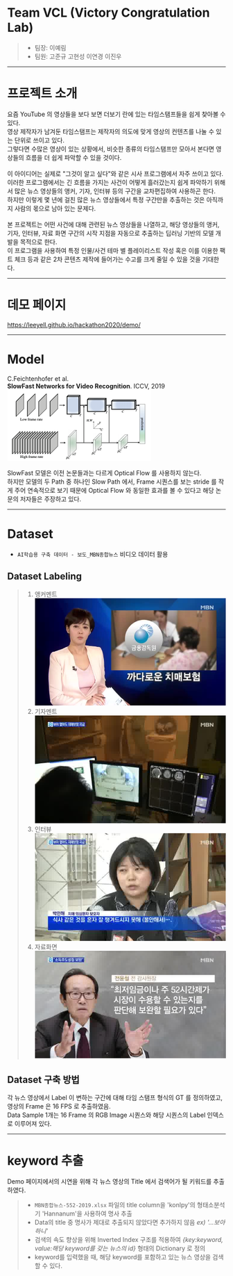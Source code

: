 # Team VCL (Victory Congratulation Lab)
> * 팀장: 이예림
> * 팀원: 고준규 고현성 이연경 이진우

***

# 프로젝트 소개
요즘 YouTube 의 영상들을 보다 보면 더보기 란에 있는 타임스탬프들을 쉽게 찾아볼 수 있다. <br>
영상 제작자가 남겨둔 타임스탬프는 제작자의 의도에 맞게 영상의 컨텐츠를 나눌 수 있는 단위로 쓰이고 있다. <br>
그렇다면 수많은 영상이 있는 상황에서, 비슷한 종류의 타임스탬프만 모아서 본다면 영상들의 흐름을 더 쉽게 파악할 수 있을 것이다. <br>
<br>
이 아이디어는 실제로 "그것이 알고 싶다"와 같은 시사 프로그램에서 자주 쓰이고 있다. <br>
이러한 프로그램에서는 긴 흐름을 가지는 사건이 어떻게 흘러갔는지 쉽게 파악하기 위해서 많은 뉴스 영상들의 앵커, 기자, 인터뷰 등의 구간을 교차편집하여 사용하곤 한다. <br>
하지만 이렇게 몇 년에 걸친 많은 뉴스 영상들에서 특정 구간만을 추출하는 것은 아직까지 사람의 몫으로 남아 있는 문제다. <br>
<br>
본 프로젝트는 어떤 사건에 대해 관련된 뉴스 영상들을 나열하고, 해당 영상들의 앵커, 기자, 인터뷰, 자료 화면 구간의 시작 지점을 자동으로 추출하는 딥러닝 기반의 모델 개발을 목적으로 한다. <br>
이 프로그램을 사용하여 특정 인물/사건 테마 별 플레이리스트 작성 혹은 이를 이용한 팩트 체크 등과 같은 2차 콘텐츠 제작에 들어가는 수고를 크게 줄일 수 있을 것을 기대한다.

***

# 데모 페이지
<https://leeyell.github.io/hackathon2020/demo/>

***

# Model
C.Feichtenhofer et al. <br>
__SlowFast Networks for Video Recognition__. ICCV, 2019 <br>
![network](/pic/network.png)

SlowFast 모델은 이전 논문들과는 다르게 Optical Flow 를 사용하지 않는다. <br>
하지만 모델의 두 Path 중 하나인 Slow Path 에서, Frame 시퀀스를 보는 stride 를 작게 주어 연속적으로 보기 때문에 Optical Flow 와 동일한 효과를 볼 수 있다고 해당 논문의 저자들은 주장하고 있다.

***

# Dataset

* `AI학습용 구축 데이터 - 보도_MBN종합뉴스` 비디오 데이터 활용 

## Dataset Labeling
> 1. 앵커멘트
> ![앵커](/pic/앵커.jpg)
> 2. 기자멘트
> ![기자](/pic/기자.jpg)
> 3. 인터뷰
> ![인터뷰](/pic/interview.jpg)
> 4. 자료화면
>![자료화면](/pic/screen.jpg)

## Dataset 구축 방법
각 뉴스 영상에서 Label 이 변하는 구간에 대해 타임 스탬프 형식의 GT 를 정의하였고, 영상의 Frame 은 16 FPS 로 추출하였음. <br>
Data Sample 1개는 16 Frame 의 RGB Image 시퀀스와 해당 시퀀스의 Label 인덱스로 이루어져 있다.

***

# keyword 추출
Demo 페이지에서의 시연을 위해 각 뉴스 영상의 Title 에서 검색어가 될 키워드를 추출하였다. <br>
> * `MBN종합뉴스-552-2019.xlsx` 파일의 title column을 'konlpy'의 형태소분석기 'Hannanum'을 사용하여 명사 추출
> * Data의 title 중 명사가 제대로 추출되지 않았다면 추가하지 않음 *ex) '...보아하니'*
> * 검색의 속도 향상을 위해 Inverted Index 구조를 적용하여 *{key:keyword, value:해당 keyword를 갖는 뉴스의 id}* 형태의 Dictionary 로 정의
> * keyword를 입력했을 때, 해당 keyword를 포함하고 있는 뉴스 영상을 검색할 수 있다.